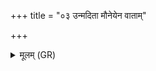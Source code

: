 +++
title = "०३ उन्मदिता मौनेयेन वाताम्"

+++
<details><summary>मूलम् (GR)</summary>

उन्मदिता मौनेयेन  
वाताँ आ तस्थिमा वयम् ।  
शरीरेद् अस्माकं यूयं  
मर्तासो अभि पश्यथ ॥
</details>